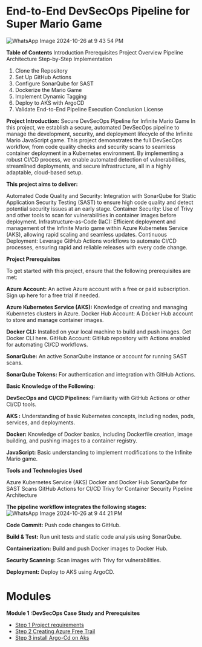 # End-to-End DevSecOps Pipeline for Super Mario Game
![WhatsApp Image 2024-10-26 at 9 43 54 PM](https://github.com/user-attachments/assets/546890df-a20c-4676-82cd-2e0f425914fc)

**Table of Contents**
Introduction
Prerequisites
Project Overview
Pipeline Architecture
Step-by-Step Implementation
1. Clone the Repository
2. Set Up GitHub Actions
3. Configure SonarQube for SAST
4. Dockerize the Mario Game
5. Implement Dynamic Tagging
6. Deploy to AKS with ArgoCD
7. Validate End-to-End Pipeline Execution
Conclusion
License

**Project Introduction:** Secure DevSecOps Pipeline for Infinite Mario Game In this project, we establish a secure, automated DevSecOps pipeline to manage the development, security, and deployment lifecycle of the Infinite Mario JavaScript game. This project demonstrates the full DevSecOps workflow, from code quality checks and security scans to seamless container deployment in a Kubernetes environment. By implementing a robust CI/CD process, we enable automated detection of vulnerabilities, streamlined deployments, and secure infrastructure, all in a highly adaptable, cloud-based setup.

**This project aims to deliver:**

Automated Code Quality and Security: Integration with SonarQube for Static Application Security Testing (SAST) to ensure high code quality and detect potential security issues at an early stage. Container Security: Use of Trivy and other tools to scan for vulnerabilities in container images before deployment. Infrastructure-as-Code (IaC): Efficient deployment and management of the Infinite Mario game within Azure Kubernetes Service (AKS), allowing rapid scaling and seamless updates. Continuous Deployment: Leverage GitHub Actions workflows to automate CI/CD processes, ensuring rapid and reliable releases with every code change.

**Project Prerequisites**

To get started with this project, ensure that the following prerequisites are met:

**Azure Account:** An active Azure account with a free or paid subscription. Sign up here for a free trial if needed.

**Azure Kubernetes Service (AKS):** Knowledge of creating and managing Kubernetes clusters in Azure. Docker Hub Account: A Docker Hub account to store and manage container images.

**Docker CLI:** Installed on your local machine to build and push images. Get Docker CLI here. GitHub Account: GitHub repository with Actions enabled for automating CI/CD workflows.

**SonarQube:** An active SonarQube instance or account for running SAST scans.

**SonarQube Tokens:** For authentication and integration with GitHub Actions.

**Basic Knowledge of the Following:**

**DevSecOps and CI/CD Pipelines:** Familiarity with GitHub Actions or other CI/CD tools.

**AKS :** Understanding of basic Kubernetes concepts, including nodes, pods, services, and deployments.

**Docker:** Knowledge of Docker basics, including Dockerfile creation, image building, and pushing images to a container registry.

**JavaScript:** Basic understanding to implement modifications to the Infinite Mario game.

**Tools and Technologies Used**

Azure Kubernetes Service (AKS) Docker and Docker Hub SonarQube for SAST Scans GitHub Actions for CI/CD Trivy for Container Security
Pipeline Architecture

**The pipeline workflow integrates the following stages:**
![WhatsApp Image 2024-10-26 at 9 44 21 PM](https://github.com/user-attachments/assets/76c2f2b6-4ff2-48cd-9cfc-11d7bb0e1089)


**Code Commit:** Push code changes to GitHub.

**Build & Test:** Run unit tests and static code analysis using SonarQube.

**Containerization:** Build and push Docker images to Docker Hub.

**Security Scanning:** Scan images with Trivy for vulnerabilities.

**Deployment:** Deploy to AKS using ArgoCD.


# Modules

**Module 1 :DevSecOps Case Study and Prerequisites**
- [Step 1 Project requirements](./module_1_prerequisites)
- [Step 2 Creating Azure Free Trail](./module_1_prerequisites/1-azure-account.md)
- [Step 3 install Argo-Cd on Aks](./module_1_prerequisites/Step-3-install-argocd-on-aks.md)




